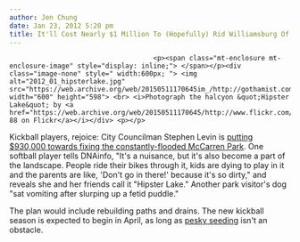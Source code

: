 ```yaml
---
author: Jen Chung
date: Jan 23, 2012 5:20 pm
title: It'll Cost Nearly $1 Million To (Hopefully) Rid Williamsburg Of Notorious Puddle
---
```


	
										<p><span class="mt-enclosure mt-enclosure-image" style="display: inline;"> </span></p><div class="image-none" style=" width:600px; "> <img alt="2012_01_hipsterlake.jpg" src="https://web.archive.org/web/20150511170645im_/http://gothamist.com/attachments/jen/2012_01_hipsterlake.jpg" width="600" height="598"> <br> <i>Photograph the halcyon &quot;Hipster Lake&quot; by <a href="https://web.archive.org/web/20150511170645/http://www.flickr.com/photos/aperfectbag/5846603909/in/photostream/">crystalkitty 88 on Flickr</a></i></div> <p></p>

<p>Kickball players, rejoice:  City Councilman Stephen Levin is <a href="https://web.archive.org/web/20150511170645/http://www.dnainfo.com/20120123/williamsburg-greenpoint-bushwick/mccarren-park-gets-930000-fight-hipster-lake-puddles">putting $930,000 towards fixing the constantly-flooded McCarren Park</a>.  One softball player tells DNAinfo, &quot;It&apos;s a nuisance, but it&apos;s also become a part of the landscape. People ride their bikes through it, kids are dying to play in it and the parents are like, &apos;Don&apos;t go in there!&apos; because it&apos;s so dirty,&quot; and reveals she and her friends call it &quot;Hipster Lake.&quot; Another park visitor&apos;s dog &quot;sat vomiting after slurping up a fetid puddle.&quot;</p>

<p>The plan would include rebuilding paths and drains.  The new kickball season is expected to begin in April, as long as <a href="https://web.archive.org/web/20150511170645/http://gothamist.com/2011/03/21/brooklyn_kickball_saved_by_seeding.php">pesky seeding</a> isn&apos;t an obstacle.</p>					
										
									
				
